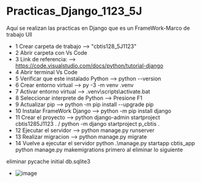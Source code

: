 # Practicas_Django_1123_5J
Aquí se realizan las practicas en Django que es un FrameWork-Marco de trabajo Ull
- 1 Crear carpeta de trabajo --> "cbtis128_5J1123"
- 2 Abrir carpeta con Vs Code
- 3 Link de referencia: --> https://code.visualstudio.com/docs/python/tutorial-django
- 4 Abrir terminal Vs Code
- 5 Verificar que este instalado Python --> python --version 
- 6 Crear entorno virtual --> py -3 -m venv .venv
- 7 Activar entorno virtual --> .venv\scripts\activate.bat
- 8 Seleccionar interprete de Python --> Presione F1
- 9 Actualizar pip --> python -m pip install --upgrade pip
- 10 Instalar FrameWork Django --> python -m pip install django
- 11 Crear el proyecto --> python django-admin startproject cbtis1285J1123 . / python -m django startproject p_cbtis .
- 12 Ejecutar el servidor --> python manage.py runserver
- 13 Realizar migracion --> python manage.py migrate
- 14 Vuelve a ejecutar el servidor
python .\manage.py startapp cbtis_app
python manage.py makemigrations primero al eliminar lo siguiente

eliminar 
pycache
initial
db.sqlite3
- ![image](https://github.com/user-attachments/assets/9beee933-4df0-4e85-8fe4-23920ce26bcd)

